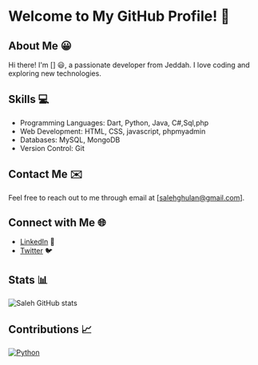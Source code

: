 # Welcome to My GitHub Profile! :wave:

## About Me :grinning:
Hi there! I'm [</Saleh>] :smiley:, a passionate developer from Jeddah. I love coding and exploring new technologies.

## Skills :computer:
- Programming Languages: Dart, Python, Java, C#,Sql,php
- Web Development: HTML, CSS, javascript, phpmyadmin
- Databases: MySQL, MongoDB
- Version Control: Git


## Contact Me :envelope:
Feel free to reach out to me through email at [salehghulan@gmail.com].

## Connect with Me :globe_with_meridians:
- [LinkedIn](https://www.linkedin.com/in/saleh-g-6b730821b/) :briefcase:
- [Twitter](https://twitter.com/l_saleh_l) :bird:

## Stats :bar_chart:
![Saleh GitHub stats](https://github-readme-stats.vercel.app/api?username=salehghulamqasim&show_icons=true&theme=dark)

## Contributions :chart_with_upwards_trend:
[![Python](https://github-readme-stats.vercel.app/api/top-langs/?username=salehghulamqasim&layout=compact&theme=dark)](https://github.com/salehghulamqasim)

